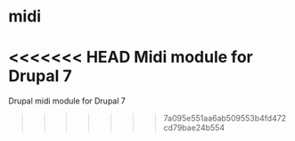 # midi
<<<<<<< HEAD
Midi module for Drupal 7
=======
Drupal midi module for Drupal 7
>>>>>>> 7a095e551aa6ab509553b4fd472cd79bae24b554
